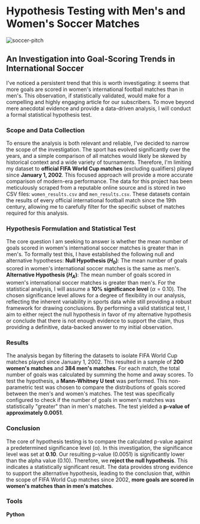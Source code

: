 # Hypothesis Testing with Men's and Women's Soccer Matches

![soccer-pitch](https://github.com/user-attachments/assets/6d0151d4-dfaf-478a-aadb-144ee54afc37)

## An Investigation into Goal-Scoring Trends in International Soccer

I've noticed a persistent trend that this is worth investigating: it seems that more goals are scored in women's international football matches than in men's. This observation, if statistically validated, would make for a compelling and highly engaging article for our subscribers. To move beyond mere anecdotal evidence and provide a data-driven analysis, I will conduct a formal statistical hypothesis test.

### Scope and Data Collection

To ensure the analysis is both relevant and reliable, I've decided to narrow the scope of the investigation. The sport has evolved significantly over the years, and a simple comparison of all matches would likely be skewed by historical context and a wide variety of tournaments. Therefore, I'm limiting my dataset to **official FIFA World Cup matches** (excluding qualifiers) played since **January 1, 2002**. This focused approach will provide a more accurate comparison of modern-era performance.
The data for this project has been meticulously scraped from a reputable online source and is stored in two CSV files: `women_results.csv` and `men_results.csv`. These datasets contain the results of every official international football match since the 19th century, allowing me to carefully filter for the specific subset of matches required for this analysis.

### Hypothesis Formulation and Statistical Test

The core question I am seeking to answer is whether the mean number of goals scored in women's international soccer matches is greater than in men's. To formally test this, I have established the following null and alternative hypotheses:
**Null Hypothesis ($H_0$)**: The mean number of goals scored in women's international soccer matches is the same as men's.
**Alternative Hypothesis ($H_A$)**: The mean number of goals scored in women's international soccer matches is greater than men's.
For the statistical analysis, I will assume a **10% significance level** ($\alpha = 0.10$). The chosen significance level allows for a degree of flexibility in our analysis, reflecting the inherent variability in sports data while still providing a robust framework for drawing conclusions. By performing a valid statistical test, I aim to either reject the null hypothesis in favor of my alternative hypothesis or conclude that there is not enough evidence to support the claim, thus providing a definitive, data-backed answer to my initial observation. 

### Results

The analysis began by filtering the datasets to isolate FIFA World Cup matches played since January 1, 2002. This resulted in a sample of **200 women's matches** and **384 men's matches**. For each match, the total number of goals was calculated by summing the home and away scores.
To test the hypothesis, a **Mann-Whitney U test** was performed. This non-parametric test was chosen to compare the distributions of goals scored between the men's and women's matches. The test was specifically configured to check if the number of goals in women's matches was statistically "greater" than in men's matches.
The test yielded a **p-value of approximately 0.0051**.

### Conclusion

The core of hypothesis testing is to compare the calculated p-value against a predetermined significance level (α). In this investigation, the significance level was set at **0.10**.
Our resulting p-value (0.0051) is significantly lower than the alpha value (0.10). Therefore, we **reject the null hypothesis**.
This indicates a statistically significant result. The data provides strong evidence to support the alternative hypothesis, leading to the conclusion that, within the scope of FIFA World Cup matches since 2002, **more goals are scored in women's matches than in men's matches**.

### Tools

**Python**
